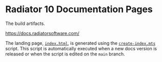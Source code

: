 
# Radiator 10 Documentation Pages

The build artifacts.

https://docs.radiatorsoftware.com/

The landing page, [`index.html`](index.html), is generated using the
[`create-index.mts`](./create-index.mts) script. This script is automatically
executed when a new docs version is released or when the script is edited on the
`main` branch.
